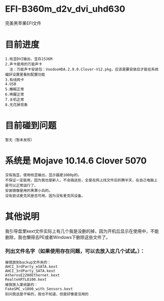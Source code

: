 # EFI-B360m_d2v_dvi_uhd630
完美黑苹果EFI文件

# 目前进度
    1.核显DVI输出，显存1536M
    2.声卡是用的万能声卡
      注：万能声卡安装包：VoodooHDA.2.9.0.Clover-V12.pkg，应该是要安装后才能在系统偏好设置里看到配置功能
    3.有线网卡
    4.USB
    5.睡眠正常
    6.唤醒正常
    7.关机正常
    8.无花屏现象


# 目前碰到问题
    暂无（暂未发现）

# 系统是 Mojave 10.14.6  Clover 5070
    没有独显，使用核显输出，显示器是1080p的。
    不保证一定能用，因为我也是新人，不会搞这些，全是在网上找文件后折腾半天，在自己电脑上是可以正常运行了。
    安装镜像是用的黑果小兵的。
    没有尝试麦克风是否可用，因为没有麦克风设备。

# 其他说明
我引导盘里kext文件实际上有几个我是没删的掉，因为开机后显示在使用中，不能删除，我也懒得去PE或者Windows下删除这些文件了。
### 列出文件名字（如果使用存在问题，可以去放入这几个试试。）：
    被我放到backup文件夹的：
    AHCI_3rdParty_eSATA.kext
    AHCI_3rdParty_SATA.kext
    AtherosE2200Ethernet.kext
    RealtekRTL8100.kext
    被我放入废纸篓的：
    FakeSMC_v1800_with_Sensors.kext
    别问我这是干嘛的，我也不知道，但是好像是没用的
